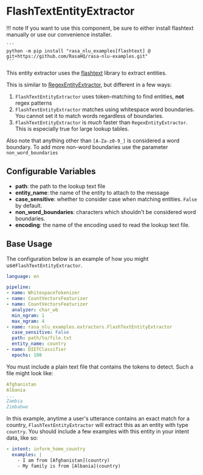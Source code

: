 # FlashTextEntityExtractor

!!! note
    If you want to use this component, be sure to either install flashtext manually
    or use our convenience installer.

    ```
    python -m pip install "rasa_nlu_examples[flashtext] @ git+https://github.com/RasaHQ/rasa-nlu-examples.git"
    ```

This entity extractor uses the [flashtext](https://flashtext.readthedocs.io/en/latest/) library
to extract entities.

This is similar to [RegexEntityExtractor](https://rasa.com/docs/rasa/components#regexentityextractor), but
different in a few ways:

1. `FlashTextEntityExtractor` uses token-matching to find entities, **not** regex patterns
2. `FlashTextEntityExtractor` matches using whitespace word boundaries. You cannot set it
to match words regardless of boundaries.
3. `FlashTextEntityExtractor` is *much* faster than `RegexEntityExtractor`. This is especially true
for large lookup tables.

Also note that anything other than `[A-Za-z0-9_]` is considered a word boundary. To add more non-word boundaries
use the parameter `non_word_boundaries`

## Configurable Variables

- **path**: the path to the lookup text file
- **entity_name**: the name of the entity to attach to the message
- **case_sensitive**: whether to consider case when matching entities. `False` by default.
- **non_word_boundaries**: characters which shouldn't be considered word boundaries.
- **encoding**: the name of the encoding used to read the lookup text file.

## Base Usage

The configuration below is an example of how you might use`FlashTextEntityExtractor`.
```yaml
language: en

pipeline:
- name: WhitespaceTokenizer
- name: CountVectorsFeaturizer
- name: CountVectorsFeaturizer
  analyzer: char_wb
  min_ngram: 1
  max_ngram: 4
- name: rasa_nlu_examples.extractors.FlashTextEntityExtractor
  case_sensitive: False
  path: path/to/file.txt
  entity_name: country
- name: DIETClassifier
  epochs: 100
```
You must include a plain text file that contains the tokens to detect.
Such a file might look like:

```yaml
Afghanistan
Albania
...
Zambia
Zimbabwe
```

In this example, anytime a user's utterance contains an exact match for a country,
`FlashTextEntityExtractor` will extract this as an entity with type `country`. You should include a few examples with
this entity in your intent data, like so:

```yaml
- intent: inform_home_country
  examples: |
    - I am from [Afghanistan](country)
    - My family is from [Albania](country)
```
